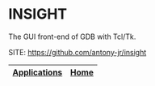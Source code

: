 # INSIGHT
 
 The GUI front-end of GDB with Tcl/Tk.
 
 SITE: https://github.com/antony-jr/insight

 | [Applications](https://portable-linux-apps.github.io/apps.html) | [Home](https://portable-linux-apps.github.io)
 | --- | --- |

